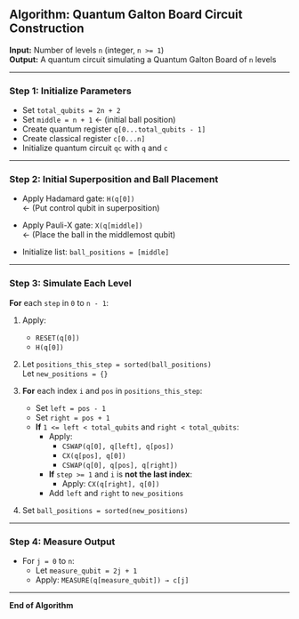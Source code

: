 ## Algorithm: Quantum Galton Board Circuit Construction

**Input:** Number of levels `n` (integer, `n >= 1`)  
**Output:** A quantum circuit simulating a Quantum Galton Board of `n` levels

---

### Step 1: Initialize Parameters
- Set `total_qubits = 2n + 2`
- Set `middle = n + 1`  ← (initial ball position)
- Create quantum register `q[0...total_qubits - 1]`
- Create classical register `c[0...n]`
- Initialize quantum circuit `qc` with `q` and `c`

---

### Step 2: Initial Superposition and Ball Placement
- Apply Hadamard gate: `H(q[0])`  
  ← (Put control qubit in superposition)
- Apply Pauli-X gate: `X(q[middle])`  
  ← (Place the ball in the middlemost qubit)

- Initialize list: `ball_positions = [middle]`

---

### Step 3: Simulate Each Level
**For** each `step` in `0` to `n - 1`:
1. Apply:
   - `RESET(q[0])`
   - `H(q[0])`

2. Let `positions_this_step = sorted(ball_positions)`  
   Let `new_positions = {}`

3. **For** each index `i` and `pos` in `positions_this_step`:
   - Set `left = pos - 1`
   - Set `right = pos + 1`
   - **If** `1 <= left < total_qubits` and `right < total_qubits`:
     - Apply:
       - `CSWAP(q[0], q[left], q[pos])`
       - `CX(q[pos], q[0])`
       - `CSWAP(q[0], q[pos], q[right])`
     - **If** `step >= 1` and `i` is **not the last index**:
       - Apply: `CX(q[right], q[0])`
     - Add `left` and `right` to `new_positions`

4. Set `ball_positions = sorted(new_positions)`

---

### Step 4: Measure Output
- For `j = 0` to `n`:
  - Let `measure_qubit = 2j + 1`  
  - Apply: `MEASURE(q[measure_qubit]) → c[j]`

---
**End of Algorithm**